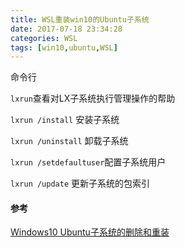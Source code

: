 ```yaml
---
title: WSL重装win10的Ubuntu子系统
date: 2017-07-18 23:34:28
categories: WSL
tags: [win10,ubuntu,WSL]
---
```


命令行

`lxrun`查看对LX子系统执行管理操作的帮助

`lxrun /install` 安装子系统

`lxrun /uninstall` 卸载子系统

`lxrun /setdefaultuser`配置子系统用户

`lxrun /update` 更新子系统的包索引

#### 参考

[Windows10 Ubuntu子系统的删除和重装](http://www.linuxdiyf.com/linux/24338.html)